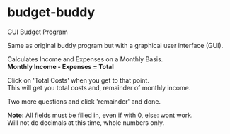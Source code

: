# budget-buddy
GUI Budget Program  

Same as original buddy program but with a graphical user interface (GUI).  

Calculates Income and Expenses on a Monthly Basis.  
**Monthly Income - Expenses = Total**  

Click on 'Total Costs' when you get to that point.  
This will get you total costs and, remainder of monthly income.

Two more questions and click 'remainder' and done.  

**Note:** All fields must be filled in, even if with 0, else: wont work.  
Will not do decimals at this time, whole numbers only.  

  
    


